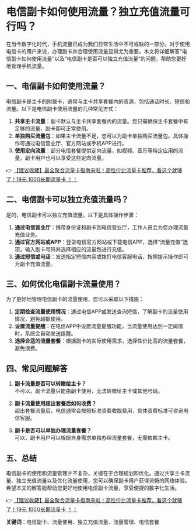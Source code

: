 # 电信副卡如何使用流量？独立充值流量可行吗？

在当今数字化时代，手机流量已成为我们日常生活中不可或缺的一部分。对于使用电信卡的用户来说，办理副卡并合理使用流量显得尤为重要。本文将详细解答“电信副卡如何使用流量”以及“电信副卡是否可以独立充值流量”的问题，帮助您更好地管理手机流量。

## 一、电信副卡如何使用流量？

电信副卡是主卡的附属卡，通常与主卡共享套餐内的资源，包括通话时长、短信和流量。以下是电信副卡使用流量的几种常见方式：

1. **共享主卡流量**：副卡默认与主卡共享套餐内的流量。您只需确保主卡套餐中有足够的流量，副卡即可正常使用。
2. **单独购买流量包**：如果主卡流量不足，您可以为副卡单独购买流量包。具体操作可通过电信营业厅、官方网站或手机APP进行。
3. **使用定向流量**：部分电信套餐提供定向流量，如视频、音乐等特定应用的流量。副卡用户也可以享受这些定向流量。

👉 [【建议收藏】最全聚合流量卡指南来啦！高性价比流量卡推荐，看这个就够了！19元 100G长期流量卡 ！！](https://bit.ly/Liuliangka)

## 二、电信副卡可以独立充值流量吗？

是的，电信副卡可以独立充值流量。以下是具体操作步骤：

1. **通过电信营业厅**：携带身份证和副卡到电信营业厅，工作人员会为您办理流量充值业务。
2. **通过官方网站或APP**：登录电信官方网站或下载电信APP，选择“流量充值”选项，输入副卡号码并选择相应的流量包进行充值。
3. **通过短信或电话**：发送指定短信内容或拨打电信客服电话，按照提示操作即可为副卡充值流量。

## 三、如何优化电信副卡流量使用？

为了更好地管理电信副卡的流量使用，您可以采取以下措施：

1. **定期检查流量使用情况**：通过电信APP或发送查询短信，了解副卡的流量使用情况，避免超额使用。
2. **设置流量提醒**：在电信APP中设置流量提醒功能，当流量使用达到一定阈值时，系统会自动发送提醒。
3. **选择合适的流量套餐**：根据副卡的实际使用需求，选择性价比高的流量套餐，避免浪费。

## 四、常见问题解答

1. **副卡流量是否可以转赠给主卡？**  
   不可以，副卡流量只能由副卡使用，无法转赠给主卡或其他号码。

2. **副卡流量使用超出套餐后如何收费？**  
   超出套餐流量后，电信通常会按照标准资费收取费用，具体资费标准可咨询电信客服。

3. **副卡是否可以单独办理流量套餐？**  
   可以，副卡用户可以根据自身需求单独办理流量套餐，无需依赖主卡。

## 五、总结

电信副卡的使用和流量管理并不复杂，关键在于合理规划和优化。通过共享主卡流量、独立充值流量以及优化流量使用，您可以确保副卡用户获得流畅的网络体验。希望本文的解答能帮助您更好地使用电信副卡流量，享受便捷的数字化生活。

👉 [【建议收藏】最全聚合流量卡指南来啦！高性价比流量卡推荐，看这个就够了！19元 100G长期流量卡 ！！](https://bit.ly/Liuliangka)

**关键词**：电信副卡、流量使用、独立充值流量、流量管理、电信套餐